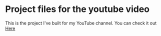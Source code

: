 # Project files for the youtube video

This is the project I've built for my YouTube channel. You can check it out [Here]([https://www.youtube.com/watch?v=xyuEwKr-EeI](Here))

